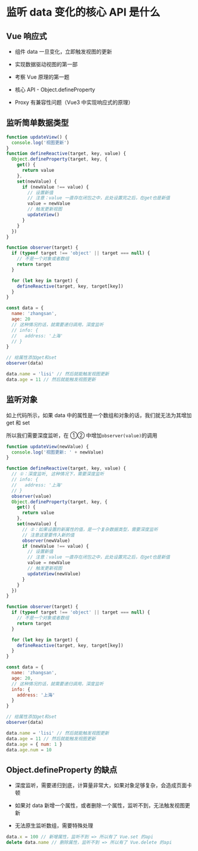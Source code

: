 # 监听 data 变化的核心 API 是什么

## Vue 响应式

- 组件 data 一旦变化，立即触发视图的更新

- 实现数据驱动视图的第一部

- 考察 Vue 原理的第一题

- 核心 API - Object.defineProperty

- Proxy 有兼容性问题（Vue3 中实现响应式的原理）

## 监听简单数据类型

```js
function updateView() {
  console.log('视图更新')
}
function defineReactive(target, key, value) {
  Object.defineProperty(target, key, {
    get() {
      return value
    },
    set(newValue) {
      if (newValue !== value) {
        // 设置新值
        // 注意：value 一直存在闭包之中，此处设置完之后，在get也是新值
        value = newValue
        // 触发更新视图
        updateView()
      }
    }
  })
}

function observer(target) {
  if (typeof target !== 'object' || target === null) {
    // 不是一个对象或者数组
    return target
  }

  for (let key in target) {
    defineReactive(target, key, target[key])
  }
}

const data = {
  name: 'zhangsan',
  age: 20
  // 这种情况的话，就需要递归调用，深度监听
  // info: {
  //   address: '上海'
  // }
}

// 给属性添加get和set
observer(data)

data.name = 'lisi' // 然后就能触发视图更新
data.age = 11 // 然后就能触发视图更新
```

## 监听对象

如上代码所示，如果 data 中的属性是一个数组和对象的话，我们就无法为其增加 get 和 set

所以我们需要深度监听，在 ①② 中增加`observer(value)`的调用

```js
function updateView(newValue) {
  console.log('视图更新: ' + newValue)
}

function defineReactive(target, key, value) {
  // ①：深度监听, 这种情况下，需要深度监听
  // info: {
  //   address: '上海'
  // }
  observer(value)
  Object.defineProperty(target, key, {
    get() {
      return value
    },
    set(newValue) {
      // ②：如果设置的新属性的值，是一个复杂数据类型，需要深度监听
      // 注意这里要传入新的值
      observer(newValue)
      if (newValue !== value) {
        // 设置新值
        // 注意：value 一直存在闭包之中，此处设置完之后，在get也是新值
        value = newValue
        // 触发更新视图
        updateView(newValue)
      }
    }
  })
}

function observer(target) {
  if (typeof target !== 'object' || target === null) {
    // 不是一个对象或者数组
    return target
  }

  for (let key in target) {
    defineReactive(target, key, target[key])
  }
}

const data = {
  name: 'zhangsan',
  age: 20,
  // 这种情况的话，就需要递归调用，深度监听
  info: {
    address: '上海'
  }
}

// 给属性添加get和set
observer(data)

data.name = 'lisi' // 然后就能触发视图更新
data.age = 11 // 然后就能触发视图更新
data.age = { num: 1 }
data.age.num = 10
```

## Object.defineProperty 的缺点

- 深度监听，需要递归到底，计算量非常大，如果对象足够复杂，会造成页面卡顿

- 如果对 data 新增一个属性，或者删除一个属性，监听不到，无法触发视图更新

- 无法原生监听数组，需要特殊处理

```js
data.x = 100 // 新增属性，监听不到 => 所以有了 Vue.set 的api
delete data.name // 删除属性，监听不到 => 所以有了 Vue.delete 的api
```
